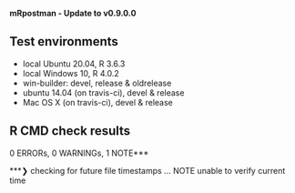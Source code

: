 **mRpostman - Update to v0.9.0.0**

## Test environments
* local Ubuntu 20.04, R 3.6.3
* local Windows 10, R 4.0.2
* win-builder: devel, release & oldrelease
* ubuntu 14.04 (on travis-ci), devel & release
* Mac OS X (on travis-ci), devel & release

## R CMD check results
0 ERRORs, 0 WARNINGs, 1 NOTE***

***❯ checking for future file timestamps ... NOTE
  unable to verify current time
